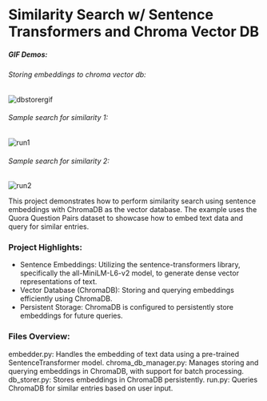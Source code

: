 Similarity Search w/ Sentence Transformers and Chroma Vector DB
===============================================================

##### GIF Demos:
###### Storing embeddings to chroma vector db:
![dbstorergif](https://github.com/user-attachments/assets/716d78d5-5052-4505-9ae1-2d92bdb7b8dd)
###### Sample search for similarity 1:
![run1](https://github.com/user-attachments/assets/173e71ba-44d7-4b09-9f74-27870893b494)
###### Sample search for similarity 2:
![run2](https://github.com/user-attachments/assets/f91d09a9-48bd-4155-b41f-f9627407b9c9)

This project demonstrates how to perform similarity search using sentence embeddings with ChromaDB as the vector database. The example uses the Quora Question Pairs dataset to showcase how to embed text data and query for similar entries.

### Project Highlights:
- Sentence Embeddings: Utilizing the sentence-transformers library, specifically the all-MiniLM-L6-v2 model, to generate dense vector representations of text.
- Vector Database (ChromaDB): Storing and querying embeddings efficiently using ChromaDB.
- Persistent Storage: ChromaDB is configured to persistently store embeddings for future queries.

### Files Overview:
embedder.py: Handles the embedding of text data using a pre-trained SentenceTransformer model.
chroma_db_manager.py: Manages storing and querying embeddings in ChromaDB, with support for batch processing.
db_storer.py: Stores embeddings in ChromaDB persistently.
run.py: Queries ChromaDB for similar entries based on user input.
